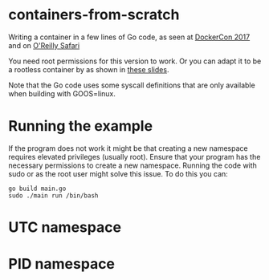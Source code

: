 # containers-from-scratch
Writing a container in a few lines of Go code, as seen at [DockerCon 2017](https://www.youtube.com/watch?v=MHv6cWjvQjM&t=1316s) and on [O'Reilly Safari](https://www.safaribooksonline.com/library/view/how-to-containerize/9781491982310/)

You need root permissions for this version to work. Or you can adapt it to be a rootless container by as shown in [these slides](https://speakerdeck.com/lizrice/rootless-containers-from-scratch). 

Note that the Go code uses some syscall definitions that are only available when building with GOOS=linux.

# Running the example

If the program does not work it might be that creating a new namespace requires elevated privileges (usually root). Ensure that your program has the necessary permissions to create a new namespace. Running the code with sudo or as the root user might solve this issue. To do this you can:

```
go build main.go
sudo ./main run /bin/bash
```

# UTC namespace


# PID namespace
